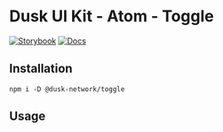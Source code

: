 # Dusk UI Kit - Atom - Toggle

[![Storybook](https://img.shields.io/badge/Storybook-Component_Playground-%23FF4785?style=flat&toggle=storybook)](https://dusk-network.github.io/dusk-ui-kit/?path=/story/components-atoms-toggle)
[![Docs](https://img.shields.io/badge/Documentation-%235E35CF?style=flat)](https://dusk-network.github.io/dusk-ui-kit/docs/components/atoms/toggle)

## Installation

```
npm i -D @dusk-network/toggle
```

## Usage

<!-- MARKDOWN-AUTO-DOCS:START (CODE:src=../../../examples/src/Toggle.svelte) -->
<!-- MARKDOWN-AUTO-DOCS:END -->
